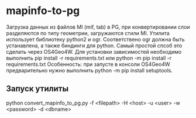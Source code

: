 # mapinfo-to-pg
Загрузка данных из файлов MI (mif, tab) в PG, при конвертировании слои разделяются по типу геометрии, загружаются стили MI.
Утилита использует библиотеку python2 и ogr. Соответствено ogr должна быть устанавлена, а также биндинги для python. Самый простой спсоб это сделать через OS4Geo4W.
Для установки зависимостей необходимо выполнить pip install -r requirements.txt или python -m pip install -r requirements.txt
Особенность: при запусте в консоли OS4Geo4W предварительно нужно выполнить python -m pip install setuptools.

## Запуск утилиты
python convert_mapinfo_to_pg.py -f \<filepath> -H \<host> -u \<user> -w \<password> -d \<dbname>